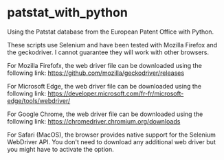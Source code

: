# patstat_with_python
Using the Patstat database from the European Patent Office with Python.

These scripts use Selenium and have been tested with Mozilla Firefox and the geckodriver. I cannot guarantee they will work with other browsers.

For Mozilla Firefofx, the web driver file can be downloaded using the following link:
https://github.com/mozilla/geckodriver/releases

For Microsoft Edge, the web driver file can be downloaded using the following link:
https://developer.microsoft.com/fr-fr/microsoft-edge/tools/webdriver/

For Google Chrome, the web driver file can be downloaded using the following link:
https://chromedriver.chromium.org/downloads

For Safari (MacOS), the browser provides native support for the Selenium WebDriver API. You don't need to download any additional web driver but you might have to activate the option.
